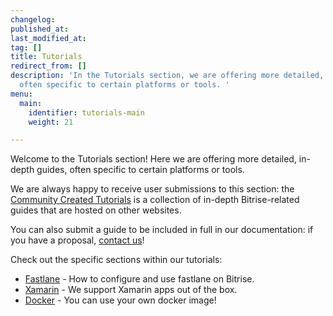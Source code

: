 ```yaml
---
changelog:
published_at:
last_modified_at:
tag: []
title: Tutorials
redirect_from: []
description: 'In the Tutorials section, we are offering more detailed, in-depth guides,
  often specific to certain platforms or tools. '
menu:
  main:
    identifier: tutorials-main
    weight: 21

---
```

Welcome to the Tutorials section! Here we are offering more detailed, in-depth guides, often specific to certain platforms or tools.

We are always happy to receive user submissions to this section: the [Community Created Tutorials](/tutorials/community-created/) is a collection of in-depth Bitrise-related guides that are hosted on other websites.

You can also submit a guide to be included in full in our documentation: if you have a proposal, [contact us](https://www.bitrise.io/contact)!

Check out the specific sections within our tutorials:

* [Fastlane](/tutorials/fastlane/index/) - How to configure and use fastlane on Bitrise.
* [Xamarin](/tutorials/xamarin/index/) - We support Xamarin apps out of the box.
* [Docker](/tutorials/docker/index/) - You can use your own docker image!